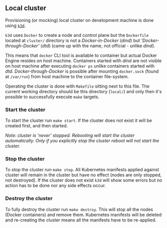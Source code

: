 ## Local cluster

Provisioning (or mocking) local cluster on development machine is done using [`k3d`](https://k3d.io/).

`k3d` uses `Docker` to create a node and control plane but the `Dockerfile` located at `cluster/` directory is not a *Docker-in-Docker* (*dind*) but *'Docker-through-Docker'* (*dtd*) (came up with the name, not official - unlike *dind*).

This means that `docker` CLI tool is available to container but actual Docker Engine resides on host machine.
Containers started with *dind* are not visible on host machine after executing `docker ps` unlike containers started with *dtd*.
*Docker-through-Docker* is possible after mounting `docker.sock` (found at `/var/run`) from host machine to the container file-system.

Operating the cluster is done with `Makefile` sitting next to this file.
The current working directory should be this directory (`local/`) and only then it's possible to successfully execute `make` targets.

### Start the cluster
To start the cluster run `make start`.
If the cluster does not exist it will be created first, and then started.

*Note: cluster is 'never' stopped. Rebooting will start the cluster automatically.
Only if you explicitly stop the cluster reboot will not start the cluster.*

### Stop the cluster
To stop the cluster run `make stop`.
All Kubernetes manifests applied against cluster will remain in the cluster but have no effect (nodes are only stopped, not destroyed).
If the cluster does not exist `k3d` will show some errors but no action has to be done nor any side effects occur.

### Destroy the cluster
To fully destroy the cluster run `make destroy`.
This will stop all the nodes (Docker containers) and remove them.
Kubernetes manifests will be deleted and re-creating the cluster means all the manifests have to be re-applied.